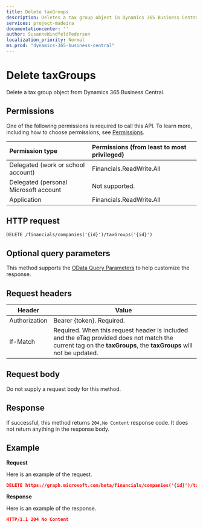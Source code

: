 ```yaml
---
title: Delete taxGroups 
description: Deletes a tax group object in Dynamics 365 Business Central. 
services: project-madeira
documentationcenter: ''
author: SusanneWindfeldPedersen
localization_priority: Normal
ms.prod: "dynamics-365-business-central"
---
```

<!-- To be redirected --> 
# Delete taxGroups
Delete a tax group object from Dynamics 365 Business Central.

## Permissions
One of the following permissions is required to call this API. To learn more, including how to choose permissions, see [Permissions](/graph/permissions-reference).

|Permission type |Permissions (from least to most privileged)|
|:---------------|:------------------------------------------|
|Delegated (work or school account)|Financials.ReadWrite.All |
|Delegated (personal Microsoft account|Not supported.|
|Application|Financials.ReadWrite.All|

## HTTP request
```
DELETE /financials/companies('{id}')/taxGroups('{id}')
```

## Optional query parameters
This method supports the [OData Query Parameters](/graph/query-parameters) to help customize the response.

## Request headers
|Header|Value|
|------|-----|
|Authorization  |Bearer {token}. Required. |
|If-Match       |Required. When this request header is included and the eTag provided does not match the current tag on the **taxGroups**, the **taxGroups** will not be updated. |

## Request body
Do not supply a request body for this method.

## Response
If successful, this method returns ```204,No Content``` response code. It does not return anything in the response body.

## Example

**Request**

Here is an example of the request.

```json
DELETE https://graph.microsoft.com/beta/financials/companies('{id}')/taxGroups('{id}')
```

**Response** 

Here is an example of the response. 

```json
HTTP/1.1 204 No Content
```
